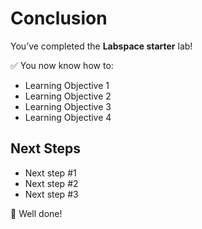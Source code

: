 # Conclusion

You’ve completed the **Labspace starter** lab!

✅ You now know how to:

- Learning Objective 1
- Learning Objective 2
- Learning Objective 3
- Learning Objective 4

## Next Steps

- Next step #1
- Next step #2
- Next step #3

🎉 Well done!